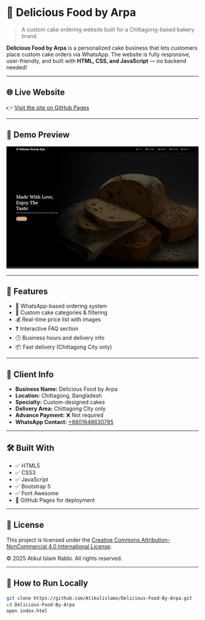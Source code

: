 # 🎂 Delicious Food by Arpa

> A custom cake ordering website built for a Chittagong-based bakery brand.

**Delicious Food by Arpa** is a personalized cake business that lets customers place custom cake orders via WhatsApp. The website is fully responsive, user-friendly, and built with **HTML, CSS, and JavaScript** — no backend needed!

---

## 🌐 Live Website

👉 [Visit the site on GitHub Pages](https://atikulislamx.github.io/Delicious-Food-By-Arpa/)

---

## 📸 Demo Preview

![Delicious Food by Arpa - Website Screenshot](assets/images/logo/demo.jpg)

---

## 🚀 Features

- 📱 WhatsApp-based ordering system  
- 🧁 Custom cake categories & filtering  
- 💰 Real-time price list with images  
- ❓ Interactive FAQ section  
- 🕒 Business hours and delivery info  
- 📦 Fast delivery (Chittagong City only)

---

## 💼 Client Info

- **Business Name:** Delicious Food by Arpa  
- **Location:** Chittagong, Bangladesh  
- **Specialty:** Custom-designed cakes  
- **Delivery Area:** Chittagong City only  
- **Advance Payment:** ❌ Not required  
- **WhatsApp Contact:** [+8801648630785](https://wa.me/8801648630785)

---

## 🛠️ Built With

- ✅ HTML5  
- ✅ CSS3  
- ✅ JavaScript  
- ✅ Bootstrap 5  
- ✅ Font Awesome  
- 🚀 GitHub Pages for deployment

---

## 📜 License

This project is licensed under the [Creative Commons Attribution-NonCommercial 4.0 International License](https://creativecommons.org/licenses/by-nc/4.0/).

© 2025 Atikul Islam Rabbi. All rights reserved.

---

## 📂 How to Run Locally

```bash
git clone https://github.com/Atikulislamx/Delicious-Food-By-Arpa.git
cd Delicious-Food-By-Arpa
open index.html
